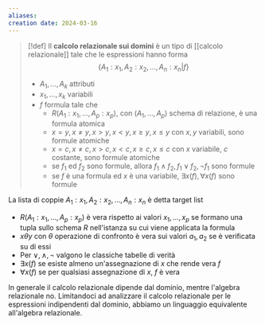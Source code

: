 ```yaml
---
aliases: 
creation date: 2024-03-16
---
```


>[!def]
>Il **calcolo relazionale sui domini** è un tipo di [[calcolo relazionale]] tale che le espressioni hanno forma
>$$ \{ A_{1} : x_{1} , A_{2} : x_{2}, \dots, A_{n} : x_{n} | f \} $$ 
>- $A_{1},\dots,A_{k}$ attributi
>- $x_{1},\dots,x_{k}$ variabili
>- $f$ formula tale che
>	- $R(A_{1} : x_{1}, \dots, A_{p} : x_{p})$, con $(A_{1}, \dots, A_{p})$ schema di relazione, è una formula atomica 
>	- $x = y, x \neq y, x > y, x< y, x \geq y, x \leq y$ con $x,y$ variabili, sono formule atomiche
>	- $x = c, x \neq c, x > c, x < c, x \geq c, x \leq c$  con $x$ variabile, $c$ costante, sono formule atomiche
>	- se $f_{1}$ ed $f_{2}$ sono formule, allora $f_{1} \land f_{2}, f_{1} \lor f_{2}, \neg f_{1}$  sono formule
>	- se $f$ è una formula ed $x$ è una variabile, $\exists x(f), \forall x (f)$ sono formule

La lista di coppie $A_{1} : x_{1}, A_{2} : x_{2},\dots, A_{n} : x_{n}$ è detta target list


- $R(A_{1} : x_{1}, \dots ,A_{p} : x_{p})$ è vera rispetto ai valori $x_{1},\dots,x_{p}$ se formano una tupla sullo schema $R$ nell'istanza su cui viene applicata la formula
- $x \theta y$ con $\theta$ operazione di confronto è vera sui valori $a_{1},a_{2}$ se è verificata su di essi
- Per $\lor, \land, \neg$ valgono le classiche tabelle di verità
- $\exists x(f)$ se esiste almeno un'assegnazione di $x$ che rende vera $f$
- $\forall x(f)$ se per qualsiasi assegnazione di $x$, $f$ è vera

In generale il calcolo relazionale dipende dal dominio, mentre l'algebra relazionale no. Limitandoci ad analizzare il calcolo relazionale per le espressioni indipendenti dal dominio, abbiamo un linguaggio equivalente all'algebra relazionale.